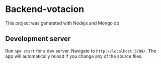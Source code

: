 # Backend-votacion

This project was generated with Nodejs and Mongo db

## Development server

Run `npm start` for a dev server. Navigate to `http://localhost:3789/`. The app will automatically reload if you change any of the source files.

